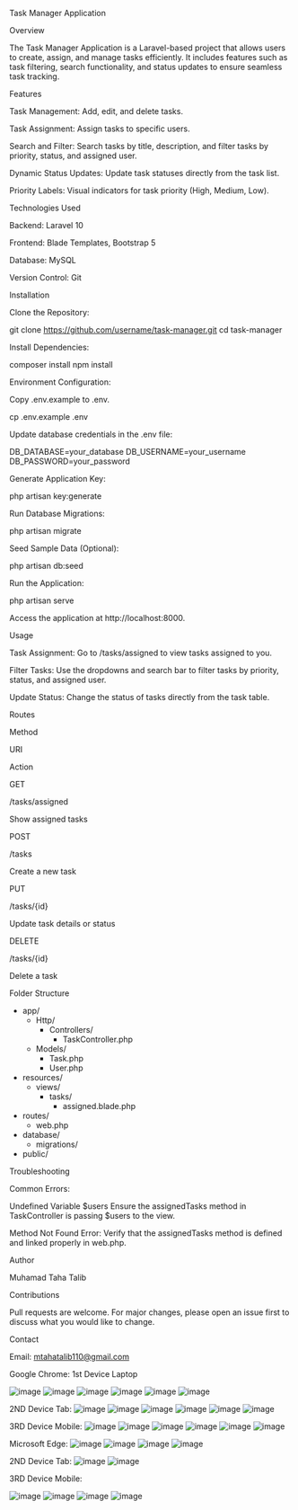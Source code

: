 Task Manager Application

Overview

The Task Manager Application is a Laravel-based project that allows users to create, assign, and manage tasks efficiently. It includes features such as task filtering, search functionality, and status updates to ensure seamless task tracking.

Features

Task Management: Add, edit, and delete tasks.

Task Assignment: Assign tasks to specific users.

Search and Filter: Search tasks by title, description, and filter tasks by priority, status, and assigned user.

Dynamic Status Updates: Update task statuses directly from the task list.

Priority Labels: Visual indicators for task priority (High, Medium, Low).

Technologies Used

Backend: Laravel 10

Frontend: Blade Templates, Bootstrap 5

Database: MySQL

Version Control: Git

Installation

Clone the Repository:

git clone https://github.com/username/task-manager.git
cd task-manager

Install Dependencies:

composer install
npm install

Environment Configuration:

Copy .env.example to .env.

cp .env.example .env

Update database credentials in the .env file:

DB_DATABASE=your_database
DB_USERNAME=your_username
DB_PASSWORD=your_password

Generate Application Key:

php artisan key:generate

Run Database Migrations:

php artisan migrate

Seed Sample Data (Optional):

php artisan db:seed

Run the Application:

php artisan serve

Access the application at http://localhost:8000.

Usage

Task Assignment: Go to /tasks/assigned to view tasks assigned to you.

Filter Tasks: Use the dropdowns and search bar to filter tasks by priority, status, and assigned user.

Update Status: Change the status of tasks directly from the task table.

Routes

Method

URI

Action

GET

/tasks/assigned

Show assigned tasks

POST

/tasks

Create a new task

PUT

/tasks/{id}

Update task details or status

DELETE

/tasks/{id}

Delete a task

Folder Structure

- app/
  - Http/
    - Controllers/
      - TaskController.php
  - Models/
    - Task.php
    - User.php
- resources/
  - views/
    - tasks/
      - assigned.blade.php
- routes/
  - web.php
- database/
  - migrations/
- public/

Troubleshooting

Common Errors:

Undefined Variable $users
Ensure the assignedTasks method in TaskController is passing $users to the view.

Method Not Found Error:
Verify that the assignedTasks method is defined and linked properly in web.php.


Author

Muhamad Taha Talib

Contributions

Pull requests are welcome. For major changes, please open an issue first to discuss what you would like to change.

Contact

Email: mtahatalib110@gmail.com

Google Chrome:
1st Device Laptop

![image](https://github.com/user-attachments/assets/9f7aa113-019f-4b00-826d-94f505992f45)
![image](https://github.com/user-attachments/assets/590b5997-7417-4a7b-8734-5187006ac3fe)
![image](https://github.com/user-attachments/assets/39a633bc-ea03-4873-bd88-c345d78643b5)
![image](https://github.com/user-attachments/assets/046ba642-5914-4392-b4f2-1f9ec6fa96cc)
![image](https://github.com/user-attachments/assets/bda4ea52-94ee-4de7-9643-c4c44e40fdd7)
![image](https://github.com/user-attachments/assets/6cca986e-a951-4841-ade9-820d22c8eb4a)

2ND Device Tab:
![image](https://github.com/user-attachments/assets/42a7ac55-c3e0-4036-89c2-4aec729a3f84)
![image](https://github.com/user-attachments/assets/95fdc861-9a2f-4f1e-bf23-27c8d3a4d34f)
![image](https://github.com/user-attachments/assets/f8b06adc-9cfa-4adc-8245-1c1c6345a35a)
![image](https://github.com/user-attachments/assets/e127fab0-3a5d-4a04-a3fe-acc1b2c23be5)
![image](https://github.com/user-attachments/assets/6c90c621-074b-44ae-8722-8cc2729cb6c7)
![image](https://github.com/user-attachments/assets/e903bba1-5e15-4daa-82ff-058aef46ccac)

3RD Device Mobile:
![image](https://github.com/user-attachments/assets/174fd8de-bacd-4e5c-a5e9-17e0116538bd)
![image](https://github.com/user-attachments/assets/00b62e78-a043-4433-b36a-ba95618bcbbf)
![image](https://github.com/user-attachments/assets/f3317996-aec4-42bc-a8b5-2662905ecd87)
![image](https://github.com/user-attachments/assets/91ff2f53-8956-4266-a614-d4265362e38e)
![image](https://github.com/user-attachments/assets/d7db7f33-3ff7-4a71-aa27-df8e5d85bc82)
![image](https://github.com/user-attachments/assets/c2797dd6-05c6-4e6d-a042-b8f2a8257d92)


Microsoft Edge:
![image](https://github.com/user-attachments/assets/2bb9f19d-093e-4d54-be06-b8f311798d2a)
![image](https://github.com/user-attachments/assets/b20c5979-fb1c-484a-b5bd-241c34f2c0fe)
![image](https://github.com/user-attachments/assets/21f776cc-57c2-4e80-98da-1165d639396a)
![image](https://github.com/user-attachments/assets/491a7dde-86c0-408b-b883-75b0a1ad5a21)

2ND Device Tab:
![image](https://github.com/user-attachments/assets/de1229bb-5622-4aed-a5f3-62f5236d2db0)
![image](https://github.com/user-attachments/assets/1e4d4139-7f3a-430d-a2b2-5c6c14ff2c3f)


3RD Device Mobile:

![image](https://github.com/user-attachments/assets/d507fa4f-f869-4c87-be0f-d738d84166a1)
![image](https://github.com/user-attachments/assets/ab8dab11-8a53-4d15-a5af-a5d7a66b2dfb)
![image](https://github.com/user-attachments/assets/ca44d8a5-3dd9-4ada-b287-5d5a6957a7d8)
![image](https://github.com/user-attachments/assets/a4bb139b-3448-4515-be9c-59b3eaf4e285)

